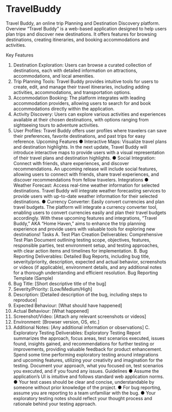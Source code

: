 # TravelBuddy
Travel Buddy, an online trip Planning and Destination Discovery platform.
Overview
“Travel Buddy” is a web-based application designed to help users plan trips and discover new
destinations. It offers features for browsing destinations, creating itineraries, and booking
accommodations and activities.

Key Features
1. Destination Exploration: Users can browse a curated collection of destinations, each
with detailed information on attractions, accommodations, and local amenities.
2. Trip Planning Tools: Travel Buddy provides intuitive tools for users to create,
edit, and manage their travel itineraries, including adding activities,
accommodations, and transportation options.
3. Accommodation Booking: The platform integrates with leading accommodation
providers, allowing users to search for and book accommodations directly within the
application.
4. Activity Discovery: Users can explore various activities and experiences available
at their chosen destinations, with options ranging from sightseeing tours to adventure
activities.
5. User Profiles: Travel Buddy offers user profiles where travelers can save
their preferences, favorite destinations, and past trips for easy reference.
Upcoming Features
● Interactive Maps: Visualize travel plans and destination highlights. In the next update,
Travel Buddy will introduce interactive maps to provide users with a visual representation
of their travel plans and destination highlights.
● Social Integration: Connect with friends, share experiences, and discover
recommendations.
An upcoming release will include social features, allowing users to connect with friends,
share travel experiences, and discover recommendations from fellow travelers.
Integrations
● Weather Forecast: Access real-time weather information for selected destinations.
Travel Buddy will integrate weather forecasting services to provide users with up-to-date
weather information for their selected destinations.
● Currency Converter: Easily convert currencies and plan travel budgets.
The platform will integrate a currency converter tool, enabling users to convert
currencies easily and plan their travel budgets accordingly.
With these upcoming features and integrations, “Travel Buddy,” AKA “Home Haven,” aims to
enhance the trip planning experience and provide users with valuable tools for exploring new
destinations!
Tasks
A. Test Plan Creation
Deliverables: Comprehensive Test Plan Document outlining testing scope, objectives,
features, responsible parties, test environment setup, and testing approaches, with clear action
items and timelines for implementation.
B. Bug Reporting
Deliverables: Detailed Bug Reports, including bug title, severity/priority, description,
expected and actual behavior, screenshots or videos (if applicable), environment details, and any
additional notes for a thorough understanding and efficient resolution.
Bug Reporting Template (Sample)
1. Bug Title: [Short descriptive title of the bug]
2. Severity/Priority: [Low/Medium/High]
3. Description: [Detailed description of the bug, including steps to reproduce]
4. Expected Behaviour: [What should have happened]
5. Actual Behaviour: [What happened]
6. Screenshot/Video: [Attach any relevant screenshots or videos]
7. Environment: [Browser version, OS, etc.]
8. Additional Notes: [Any additional information or observations]
C. Exploratory Testing
Deliverables: Exploratory Testing Report summarizes the approach, focus areas, test
scenarios executed, issues found, insights gained, and recommendations for further testing or
improvements, providing valuable feedback for product enhancement.
Spend some time performing exploratory testing around integrations and upcoming features,
utilizing your creativity and imagination for the testing. Document your approach, what you
focused on, test scenarios you executed, and if you found any issues.
Guidelines
● Assume the application’s UI is intuitive and follows standard web application norms.
● Your test cases should be clear and concise, understandable by someone without
prior knowledge of the project.
● For bug reporting, assume you are reporting to a team unfamiliar with the bug.
● Your exploratory testing notes should reflect your thought process and rationale behind
your testing approach.
